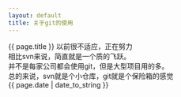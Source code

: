 ```yaml
---
layout: default
title: 关于git的使用
---
```

{{ page.title }}
以前很不适应，正在努力  
相比svn来说，简直就是一个质的飞跃。  
并不是每家公司都会使用git，但是大型项目用的多。  
总的来说，svn就是个小仓库，git就是个保险箱的感觉  
{{ page.date | date_to_string }}
